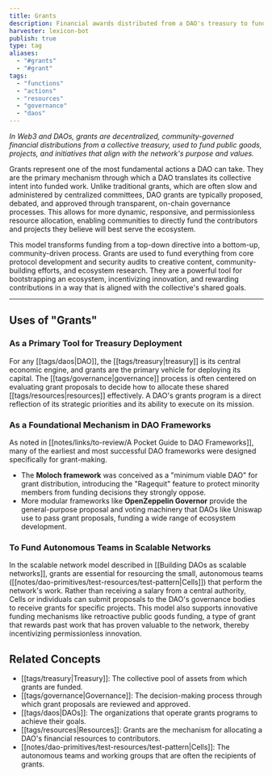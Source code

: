 ```yaml
---
title: Grants
description: Financial awards distributed from a DAO's treasury to fund projects, teams, and individuals whose work advances the organization's purpose, without the expectation of repayment.
harvester: lexicon-bot
publish: true
type: tag
aliases:
  - "#grants"
  - "#grant"
tags:
  - "functions"
  - "actions"
  - "resources"
  - "governance"
  - "daos"
---
```


*In Web3 and DAOs, grants are decentralized, community-governed financial distributions from a collective treasury, used to fund public goods, projects, and initiatives that align with the network's purpose and values.*

Grants represent one of the most fundamental actions a DAO can take. They are the primary mechanism through which a DAO translates its collective intent into funded work. Unlike traditional grants, which are often slow and administered by centralized committees, DAO grants are typically proposed, debated, and approved through transparent, on-chain governance processes. This allows for more dynamic, responsive, and permissionless resource allocation, enabling communities to directly fund the contributors and projects they believe will best serve the ecosystem.

This model transforms funding from a top-down directive into a bottom-up, community-driven process. Grants are used to fund everything from core protocol development and security audits to creative content, community-building efforts, and ecosystem research. They are a powerful tool for bootstrapping an ecosystem, incentivizing innovation, and rewarding contributions in a way that is aligned with the collective's shared goals.

---

## Uses of "Grants"

### As a Primary Tool for Treasury Deployment

For any [[tags/daos|DAO]], the [[tags/treasury|treasury]] is its central economic engine, and grants are the primary vehicle for deploying its capital. The [[tags/governance|governance]] process is often centered on evaluating grant proposals to decide how to allocate these shared [[tags/resources|resources]] effectively. A DAO's grants program is a direct reflection of its strategic priorities and its ability to execute on its mission.

### As a Foundational Mechanism in DAO Frameworks

As noted in [[notes/links/to-review/A Pocket Guide to DAO Frameworks]], many of the earliest and most successful DAO frameworks were designed specifically for grant-making.
- The **Moloch framework** was conceived as a "minimum viable DAO" for grant distribution, introducing the "Ragequit" feature to protect minority members from funding decisions they strongly oppose.
- More modular frameworks like **OpenZeppelin Governor** provide the general-purpose proposal and voting machinery that DAOs like Uniswap use to pass grant proposals, funding a wide range of ecosystem development.

### To Fund Autonomous Teams in Scalable Networks

In the scalable network model described in [[Building DAOs as scalable networks]], grants are essential for resourcing the small, autonomous teams ([[notes/dao-primitives/test-resources/test-pattern|Cells]]) that perform the network's work. Rather than receiving a salary from a central authority, Cells or individuals can submit proposals to the DAO's governance bodies to receive grants for specific projects. This model also supports innovative funding mechanisms like retroactive public goods funding, a type of grant that rewards past work that has proven valuable to the network, thereby incentivizing permissionless innovation.

## Related Concepts

- [[tags/treasury|Treasury]]: The collective pool of assets from which grants are funded.
- [[tags/governance|Governance]]: The decision-making process through which grant proposals are reviewed and approved.
- [[tags/daos|DAOs]]: The organizations that operate grants programs to achieve their goals.
- [[tags/resources|Resources]]: Grants are the mechanism for allocating a DAO's financial resources to contributors.
- [[notes/dao-primitives/test-resources/test-pattern|Cells]]: The autonomous teams and working groups that are often the recipients of grants.